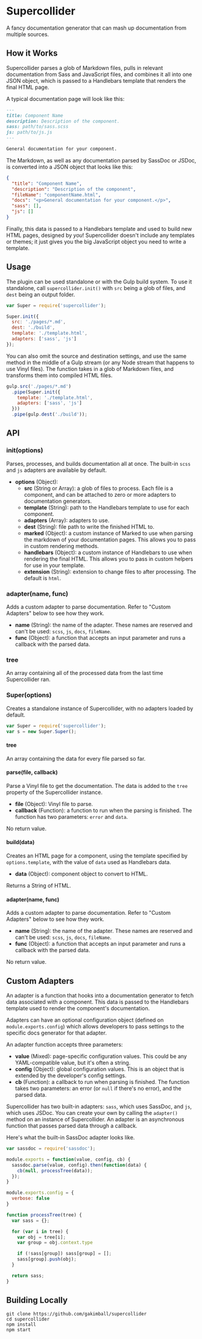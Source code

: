 # Supercollider

A fancy documentation generator that can mash up documentation from multiple sources.

## How it Works

Supercollider parses a glob of Markdown files, pulls in relevant documentation from Sass and JavaScript files, and combines it all into one JSON object, which is passed to a Handlebars template that renders the final HTML page.

A typical documentation page will look like this:

```markdown
---
title: Component Name
description: Description of the component.
sass: path/to/sass.scss
js: path/to/js.js
---

General documentation for your component.
```

The Markdown, as well as any documentation parsed by SassDoc or JSDoc, is converted into a JSON object that looks like this:

```json
{
  "title": "Component Name",
  "description": "Description of the component",
  "fileName": "componentName.html",
  "docs": "<p>General documentation for your component.</p>",
  "sass": [],
  "js": []
}
```

Finally, this data is passed to a Handlebars template and used to build new HTML pages, designed by *you*! Supercollider doesn't include any templates or themes; it just gives you the big JavaScript object you need to write a template.

## Usage

The plugin can be used standalone or with the Gulp build system. To use it standalone, call `supercollider.init()` with `src` being a glob of files, and `dest` being an output folder.

```js
var Super = require('supercollider');

Super.init({
  src: './pages/*.md',
  dest: './build',
  template: './template.html',
  adapters: ['sass', 'js']
});
```

You can also omit the source and destination settings, and use the same method in the middle of a Gulp stream (or any Node stream that happens to use Vinyl files). The function takes in a glob of Markdown files, and transforms them into compiled HTML files.

```js
gulp.src('./pages/*.md')
  .pipe(Super.init({
    template: './template.html',
    adapters: ['sass', 'js']
  }))
  .pipe(gulp.dest('./build'));
```

## API

### init(options)

Parses, processes, and builds documentation all at once. The built-in `scss` and `js` adapters are available by default.

- **options** (Object):
  - **src** (String or Array): a glob of files to process. Each file is a component, and can be attached to zero or more adapters to documentation generators.
  - **template** (String): path to the Handlebars template to use for each component.
  - **adapters** (Array<String>): adapters to use.
  - **dest** (String): file path to write the finished HTML to.
  - **marked** (Object): a custom instance of Marked to use when parsing the markdown of your documentation pages. This allows you to pass in custom rendering methods.
  - **handlebars** (Object): a custom instance of Handlebars to use when rendering the final HTML. This allows you to pass in custom helpers for use in your template.
  - **extension** (String): extension to change files to after processing. The default is `html`.

### adapter(name, func)

Adds a custom adapter to parse documentation. Refer to "Custom Adapters" below to see how they work.

- **name** (String): the name of the adapter. These names are reserved and can't be used: `scss`, `js`, `docs`, `fileName`.
- **func** (Object): a function that accepts an input parameter and runs a callback with the parsed data.

### tree

An array containing all of the processed data from the last time Supercollider ran.

### Super(options)

Creates a standalone instance of Supercollider, with no adapters loaded by default.

```js
var Super = require('supercollider');
var s = new Super.Super();
```

#### tree

An array containing the data for every file parsed so far.

#### parse(file, callback)

Parse a Vinyl file to get the documentation. The data is added to the `tree` property of the Supercollider instance.

- **file** (Object): Vinyl file to parse.
- **callback** (Function): a function to run when the parsing is finished. The function has two parameters: `error` and `data`.

No return value.

#### build(data)

Creates an HTML page for a component, using the template specified by `options.template`, with the value of `data` used as Handlebars data.

- **data** (Object): component object to convert to HTML.

Returns a String of HTML.

#### adapter(name, func)

Adds a custom adapter to parse documentation. Refer to "Custom Adapters" below to see how they work.

- **name** (String): the name of the adapter. These names are reserved and can't be used: `scss`, `js`, `docs`, `fileName`.
- **func** (Object): a function that accepts an input parameter and runs a callback with the parsed data.

No return value.

## Custom Adapters

An adapter is a function that hooks into a documentation generator to fetch data associated with a component. This data is passed to the Handlebars template used to render the component's documentation.

Adapters can have an optional configuration object (defined on `module.exports.config`) which allows developers to pass settings to the specific docs generator for that adapter.

An adapter function accepts three parameters:

- **value** (Mixed): page-specific configuration values. This could be any YAML-compatible value, but it's often a string.
- **config** (Object): global configuration values. This is an object that is extended by the developer's config settings.
- **cb** (Function): a callback to run when parsing is finished. The function takes two parameters: an error (or `null` if there's no error), and the parsed data.

Supercollider has two built-in adapters: `sass`, which uses SassDoc, and `js`, which uses JSDoc. You can create your own by calling the `adapter()` method on an instance of Supercollider. An adapter is an asynchronous function that passes parsed data through a callback.

Here's what the built-in SassDoc adapter looks like.

```js
var sassdoc = require('sassdoc');

module.exports = function(value, config, cb) {
  sassdoc.parse(value, config).then(function(data) {
    cb(null, processTree(data));
  });
}

module.exports.config = {
  verbose: false
}

function processTree(tree) {
  var sass = {};

  for (var i in tree) {
    var obj = tree[i];
    var group = obj.context.type

    if (!sass[group]) sass[group] = [];
    sass[group].push(obj);
  }

  return sass;
}
```

## Building Locally

```
git clone https://github.com/gakimball/supercollider
cd supercollider
npm install
npm start
```
